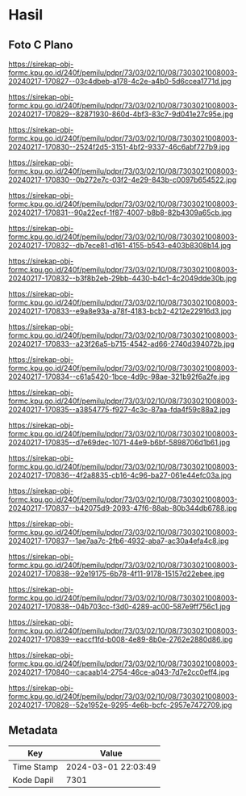 # Hasil

## Foto C Plano

https://sirekap-obj-formc.kpu.go.id/240f/pemilu/pdpr/73/03/02/10/08/7303021008003-20240217-170827--03c4dbeb-a178-4c2e-a4b0-5d6ccea1771d.jpg

https://sirekap-obj-formc.kpu.go.id/240f/pemilu/pdpr/73/03/02/10/08/7303021008003-20240217-170829--82871930-860d-4bf3-83c7-9d041e27c95e.jpg

https://sirekap-obj-formc.kpu.go.id/240f/pemilu/pdpr/73/03/02/10/08/7303021008003-20240217-170830--2524f2d5-3151-4bf2-9337-46c6abf727b9.jpg

https://sirekap-obj-formc.kpu.go.id/240f/pemilu/pdpr/73/03/02/10/08/7303021008003-20240217-170830--0b272e7c-03f2-4e29-843b-c0097b654522.jpg

https://sirekap-obj-formc.kpu.go.id/240f/pemilu/pdpr/73/03/02/10/08/7303021008003-20240217-170831--90a22ecf-1f87-4007-b8b8-82b4309a65cb.jpg

https://sirekap-obj-formc.kpu.go.id/240f/pemilu/pdpr/73/03/02/10/08/7303021008003-20240217-170832--db7ece81-d161-4155-b543-e403b8308b14.jpg

https://sirekap-obj-formc.kpu.go.id/240f/pemilu/pdpr/73/03/02/10/08/7303021008003-20240217-170832--b3f8b2eb-29bb-4430-b4c1-4c2049dde30b.jpg

https://sirekap-obj-formc.kpu.go.id/240f/pemilu/pdpr/73/03/02/10/08/7303021008003-20240217-170833--e9a8e93a-a78f-4183-bcb2-4212e22916d3.jpg

https://sirekap-obj-formc.kpu.go.id/240f/pemilu/pdpr/73/03/02/10/08/7303021008003-20240217-170833--a23f26a5-b715-4542-ad66-2740d394072b.jpg

https://sirekap-obj-formc.kpu.go.id/240f/pemilu/pdpr/73/03/02/10/08/7303021008003-20240217-170834--c61a5420-1bce-4d9c-98ae-321b92f6a2fe.jpg

https://sirekap-obj-formc.kpu.go.id/240f/pemilu/pdpr/73/03/02/10/08/7303021008003-20240217-170835--a3854775-f927-4c3c-87aa-fda4f59c88a2.jpg

https://sirekap-obj-formc.kpu.go.id/240f/pemilu/pdpr/73/03/02/10/08/7303021008003-20240217-170835--d7e69dec-1071-44e9-b6bf-5898706d1b61.jpg

https://sirekap-obj-formc.kpu.go.id/240f/pemilu/pdpr/73/03/02/10/08/7303021008003-20240217-170836--4f2a8835-cb16-4c96-ba27-061e44efc03a.jpg

https://sirekap-obj-formc.kpu.go.id/240f/pemilu/pdpr/73/03/02/10/08/7303021008003-20240217-170837--b42075d9-2093-47f6-88ab-80b344db6788.jpg

https://sirekap-obj-formc.kpu.go.id/240f/pemilu/pdpr/73/03/02/10/08/7303021008003-20240217-170837--1ae7aa7c-2fb6-4932-aba7-ac30a4efa4c8.jpg

https://sirekap-obj-formc.kpu.go.id/240f/pemilu/pdpr/73/03/02/10/08/7303021008003-20240217-170838--92e19175-6b78-4f11-9178-15157d22ebee.jpg

https://sirekap-obj-formc.kpu.go.id/240f/pemilu/pdpr/73/03/02/10/08/7303021008003-20240217-170838--04b703cc-f3d0-4289-ac00-587e9ff756c1.jpg

https://sirekap-obj-formc.kpu.go.id/240f/pemilu/pdpr/73/03/02/10/08/7303021008003-20240217-170839--eaccf1fd-b008-4e89-8b0e-2762e2880d86.jpg

https://sirekap-obj-formc.kpu.go.id/240f/pemilu/pdpr/73/03/02/10/08/7303021008003-20240217-170840--cacaab14-2754-46ce-a043-7d7e2cc0eff4.jpg

https://sirekap-obj-formc.kpu.go.id/240f/pemilu/pdpr/73/03/02/10/08/7303021008003-20240217-170828--52e1952e-9295-4e6b-bcfc-2957e7472709.jpg


## Metadata

| Key        | Value               |
| ---------- | ------------------- |
| Time Stamp | 2024-03-01 22:03:49 |
| Kode Dapil | 7301                |



